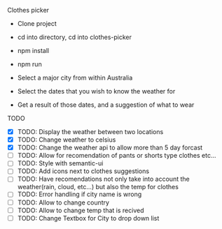 Clothes picker

- Clone project
- cd into directory, cd into clothes-picker
- npm install
- npm run

- Select a major city from within Australia
- Select the dates that you wish to know the weather for
- Get a result of those dates, and a suggestion of what to wear

TODO

- [x] TODO: Display the weather between two locations
- [x] TODO: Change weather to celsius
- [x] TODO: Change the weather api to allow more than 5 day forcast
- [ ] TODO: Allow for recomendation of pants or shorts type clothes etc...
- [ ] TODO: Style with semantic-ui
- [ ] TODO: Add icons next to clothes suggestions
- [ ] TODO: Have recomendations not only take into account the weather(rain, cloud, etc...) but also the temp for clothes
- [ ] TODO: Error handling if city  name is wrong
- [ ] TODO: Allow to change country
- [ ] TODO: Allow to change temp that is recived
- [ ] TODO: Change Textbox for City to drop down list
